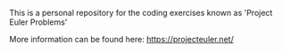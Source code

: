 This is a personal repository for the coding exercises known as 'Project Euler Problems'

More information can be found here: https://projecteuler.net/
